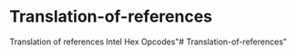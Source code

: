 # Translation-of-references
Translation of references
	Intel Hex Opcodes"# Translation-of-references" 
